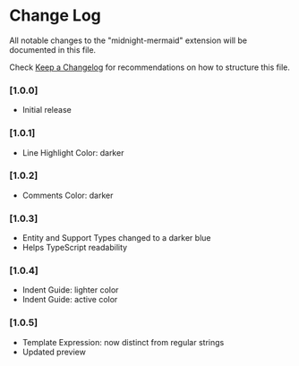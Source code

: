 # Change Log

All notable changes to the "midnight-mermaid" extension will be documented in this file.

Check [Keep a Changelog](http://keepachangelog.com/) for recommendations on how to structure this file.

### [1.0.0]

- Initial release

### [1.0.1]

- Line Highlight Color: darker

### [1.0.2]

- Comments Color: darker

### [1.0.3]

- Entity and Support Types changed to a darker blue
- Helps TypeScript readability

### [1.0.4]

- Indent Guide: lighter color
- Indent Guide: active color

### [1.0.5]

- Template Expression: now distinct from regular strings
- Updated preview
